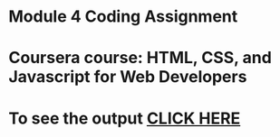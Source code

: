 # Module 4 Coding Assignment
# 
# Coursera course: HTML, CSS, and Javascript for Web Developers
#
# To see the output [CLICK HERE](https://khakhudagit.github.io/Coursera-HTML-CSS-and-Javascript-for-Web-Developers/Module4/index.html)
